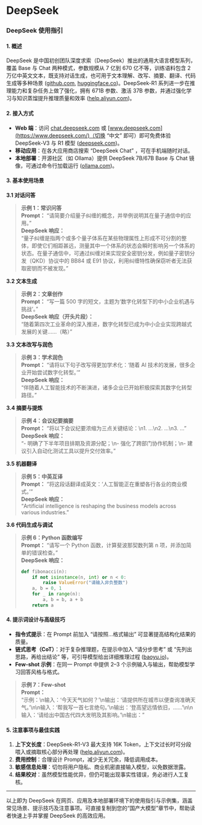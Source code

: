 # DeepSeek

### DeepSeek 使用指引

#### 1. 概述

DeepSeek 是中国初创团队深度求索（DeepSeek）推出的通用大语言模型系列，覆盖 Base 与 Chat 两种模式，参数规模从 7 亿到 670 亿不等，训练语料包含 2 万亿中英文文本，既支持对话生成，也可用于文本理解、改写、摘要、翻译、代码生成等多种场景 ([github.com](https://github.com/deepseek-ai/DeepSeek-LLM?utm_source=chatgpt.com), [huggingface.co](https://huggingface.co/deepseek-ai/deepseek-llm-67b-base?utm_source=chatgpt.com))。DeepSeek-R1 系列进一步在推理能力和复杂任务上做了强化，拥有 671B 参数、激活 37B 参数，并通过强化学习与知识蒸馏提升推理质量和效率 ([help.aliyun.com](https://help.aliyun.com/zh/model-studio/deepseek-api?utm_source=chatgpt.com))。

#### 2. 接入方式

* **Web 端**：访问 [chat.deepseek.com](https://chat.deepseek.com/) 或 [www.deepseek.com](https://www.deepseek.com/)（切换 “中文” 即可）即可免费体验 DeepSeek-V3 与 R1 模型 ([deepseek.com](https://www.deepseek.com/en?utm_source=chatgpt.com))。
* **移动应用**：在各大应用商店搜索 “DeepSeek Chat” ，可在手机端随时对话。
* **本地部署**：开源社区（如 Ollama）提供 DeepSeek 7B/67B Base 与 Chat 镜像，可通过命令行加载运行 ([ollama.com](https://ollama.com/library/deepseek-llm?utm_source=chatgpt.com))。

#### 3. 基本使用场景

**3.1 对话问答**

> **示例 1：常识问答**\
> **Prompt：** “请简要介绍量子纠缠的概念，并举例说明其在量子通信中的应用。”\
> **DeepSeek 响应：**\
> “量子纠缠是指两个或多个量子体系在某些物理属性上形成不可分割的整体，即使它们相距甚远，测量其中一个体系的状态会瞬时影响另一个体系的状态。在量子通信中，可通过纠缠对来实现安全密钥分发，例如量子密钥分发（QKD）协议中的 BB84 或 E91 协议，利用纠缠特性确保窃听者无法获取密钥而不被发现。”

**3.2 文本生成**

> **示例 2：文章创作**\
> **Prompt：** “写一篇 500 字的短文，主题为‘数字化转型下的中小企业机遇与挑战’。”\
> **DeepSeek 响应（开头片段）：**\
> “随着第四次工业革命的深入推进，数字化转型已成为中小企业实现跨越式发展的关键……（略）”

**3.3 文本改写与润色**

> **示例 3：学术润色**\
> **Prompt：** “请将以下句子改写得更加学术化：‘随着 AI 技术的发展，很多企业开始尝试数字化转型。’”\
> **DeepSeek 响应：**\
> “伴随着人工智能技术的不断演进，诸多企业已开始积极探索其数字化转型路径。”

**3.4 摘要与提炼**

> **示例 4：会议纪要摘要**\
> **Prompt：** “将以下会议纪要浓缩为三点关键结论：\n1. …\n2. …\n3. …”\
> **DeepSeek 响应：**\
> “- 明确了下半年项目排期及资源分配；\n- 强化了跨部门协作机制；\n- 建议引入自动化测试工具以提升交付效率。”

**3.5 机器翻译**

> **示例 5：中英互译**\
> **Prompt：** “将这段话翻译成英文：‘人工智能正在重塑各行各业的商业模式。’”\
> **DeepSeek 响应：**\
> “Artificial intelligence is reshaping the business models across various industries.”

**3.6 代码生成与调试**

> **示例 6：Python 函数编写**\
> **Prompt：** “请写一个 Python 函数，计算斐波那契数列第 n 项，并添加简单的错误检查。”\
> **DeepSeek 响应：**
>
> ```python
> def fibonacci(n):
>     if not isinstance(n, int) or n < 0:
>         raise ValueError("请输入非负整数")
>     a, b = 0, 1
>     for _ in range(n):
>         a, b = b, a + b
>     return a
> ```

#### 4. 提示词设计与高级技巧

* **指令式提示**：在 Prompt 前加入 “请按照…格式输出” 可显著提高结构化结果的质量。
* **链式思考（CoT）**：对于复杂推理题，在提示中加入 “请分步思考” 或 “先列出思路，再给出结论” 等，可引导模型给出详细推理过程 ([baoyu.io](https://baoyu.io/translations/understanding-reasoning-llms?utm_source=chatgpt.com))。
* **Few-shot 示例**：在同一 Prompt 中提供 2–3 个示例输入与输出，帮助模型学习回答风格与格式。

> **示例 7：Few-shot**\
> **Prompt：**\
> “示例：\n输入：‘今天天气如何？’\n输出：‘请提供所在城市以便查询准确天气。’\n\n输入：‘帮我写一首七言绝句。’\n输出：‘登高望远情依旧，……’\n\n输入：‘请给出中国古代四大发明及其影响。’\n输出：”

#### 5. 注意事项与最佳实践

1. **上下文长度**：DeepSeek-R1-V3 最大支持 16K Token，上下文过长时可分段喂入或摘取核心部分再处理 ([help.aliyun.com](https://help.aliyun.com/zh/model-studio/deepseek-api?utm_source=chatgpt.com))。
2. **费用控制**：合理设计 Prompt，减少无关冗余，降低调用成本。
3. **敏感信息处理**：切勿将用户隐私、商业机密直接输入模型，以免数据泄露。
4. **结果校对**：虽然模型性能优异，但仍可能出现事实性错误，务必进行人工复核。

***

以上即为 DeepSeek 在网页、应用及本地部署环境下的使用指引与示例集，涵盖常见场景、提示技巧及注意事项。可直接复制到您的“国产大模型”章节中，帮助读者快速上手并掌握 DeepSeek 的高效应用。
